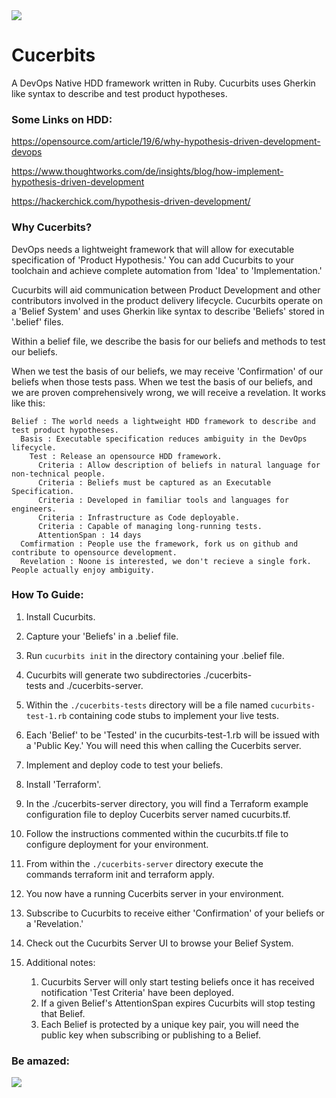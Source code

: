 <img src="https://media.giphy.com/media/3oEduQAsYcJKQH2XsI/giphy.gif" >

# Cucerbits

A DevOps Native HDD framework written in Ruby. Cucurbits uses Gherkin like syntax to describe and test product hypotheses.

### Some Links on HDD:

https://opensource.com/article/19/6/why-hypothesis-driven-development-devops

https://www.thoughtworks.com/de/insights/blog/how-implement-hypothesis-driven-development

https://hackerchick.com/hypothesis-driven-development/

### Why Cucerbits?

DevOps needs a lightweight framework that will allow for executable specification of 'Product Hypothesis.' You can add Cucurbits to your toolchain and achieve complete automation from 'Idea' to 'Implementation.'

Cucurbits will aid communication between Product Development and other contributors involved in the product delivery lifecycle.
Cucurbits operate on a 'Belief System' and uses Gherkin like syntax to describe 'Beliefs' stored in '.belief' files.

Within a belief file, we describe the basis for our beliefs and methods to test our beliefs. 

When we test the basis of our beliefs, we may receive 'Confirmation' of our beliefs when those tests pass. When we test the basis of our beliefs, and we are proven comprehensively wrong, we will receive a revelation. It works like this:

````
Belief : The world needs a lightweight HDD framework to describe and test product hypotheses.
  Basis : Executable specification reduces ambiguity in the DevOps lifecycle.
    Test : Release an opensource HDD framework.
      Criteria : Allow description of beliefs in natural language for non-technical people.
      Criteria : Beliefs must be captured as an Executable Specification.
      Criteria : Developed in familiar tools and languages for engineers.
      Criteria : Infrastructure as Code deployable.
      Criteria : Capable of managing long-running tests.
      AttentionSpan : 14 days
  Comfirmation : People use the framework, fork us on github and contribute to opensource development.
  Revelation : Noone is interested, we don't recieve a single fork. People actually enjoy ambiguity.
````

### How To Guide:

1. Install Cucurbits.

2. Capture your 'Beliefs' in a .belief file.

3. Run `cucurbits init` in the directory containing your .belief file.

4. Cucurbits will generate two subdirectories ./cucerbits-tests and ./cucerbits-server.

5. Within the `./cucerbits-tests` directory will be a file named `cucurbits-test-1.rb` containing code stubs to implement your live tests.

6. Each 'Belief' to be 'Tested' in the cucurbits-test-1.rb will be issued with a 'Public Key.' You will need this when calling the Cucerbits server.

7. Implement and deploy code to test your beliefs.

8. Install 'Terraform'.

9. In the ./cucerbits-server directory, you will find a Terraform example configuration file to deploy Cucerbits server named cucurbits.tf.

10. Follow the instructions commented within the cucurbits.tf file to configure deployment for your environment.

11. From within the `./cucerbits-server` directory execute the commands terraform init and terraform apply.

12. You now have a running Cucerbits server in your environment.

13. Subscribe to Cucurbits to receive either 'Confirmation' of your beliefs or a 'Revelation.'

14. Check out the Cucurbits Server UI to browse your Belief System.

15. Additional notes:
    1. Cucurbits Server will only start testing beliefs once it has received notification 'Test Criteria' have been deployed.
    2. If a given Belief's AttentionSpan expires Cucurbits will stop testing that Belief.
    3. Each Belief is protected by a unique key pair, you will need the public key when subscribing or publishing to a Belief.
    
### Be amazed:

<img src="https://media.giphy.com/media/6y0KtNGlTyBRcj8GIy/giphy.gif" >
